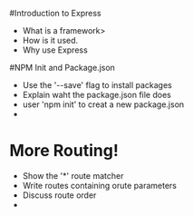 #Introduction to Express
 
* What is a framework>
* How is it used. 
* Why use Express



#NPM Init and Package.json

* Use the '--save' flag to install packages
* Explain waht the package.json file does
* user 'npm init' to creat a new package.json
* 



# More Routing!

* Show the '*' route matcher
* Write routes containing orute parameters
* Discuss route order
* 
